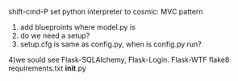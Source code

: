 shift-cmd-P set python interpreter to cosmic:
MVC pattern
1) add blueproints where model.py is
2) do we need a setup? 
3) setup.cfg is same as config.py, when is config.py run? 

4)we sould see Flask-SQLAlchemy, Flask-Login. Flask-WTF
flake8
requirements.txt
__init__.py

